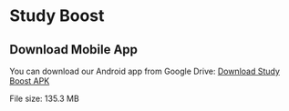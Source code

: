 # Study Boost

## Download Mobile App

You can download our Android app from Google Drive:
[Download Study Boost APK](https://drive.google.com/drive/folders/1PXEIB6WKp5hIZpgcjUf4V9gc86Z5wdgW)

File size: 135.3 MB 
